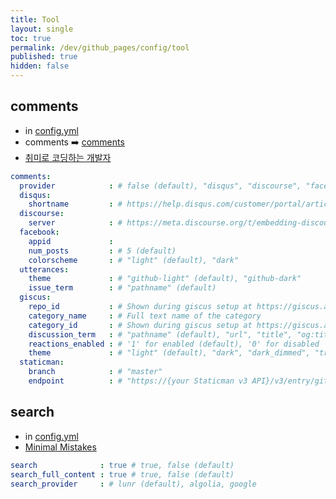 ```yaml
---
title: Tool
layout: single
toc: true
permalink: /dev/github_pages/config/tool
published: true
hidden: false
---
```


<head>
  <base target="_blank">
</head>



## comments

- in [config.yml](/dev/github_pages/start/setting/config_yml)
- comments ➡️ [comments](/dev/github_pages/front_matter/info#comments)
- [취미로 코딩하는 개발자](https://devinlife.com/howto%20github%20pages/blog-disqus/)

```yml
comments:
  provider            : # false (default), "disqus", "discourse", "facebook", "staticman", "staticman_v2", "utterances", "giscus", "custom"
  disqus:
    shortname         : # https://help.disqus.com/customer/portal/articles/466208-what-s-a-shortname-
  discourse:
    server            : # https://meta.discourse.org/t/embedding-discourse-comments-via-javascript/31963 , e.g.: meta.discourse.org
  facebook:
    appid             :
    num_posts         : # 5 (default)
    colorscheme       : # "light" (default), "dark"
  utterances:
    theme             : # "github-light" (default), "github-dark"
    issue_term        : # "pathname" (default)
  giscus:
    repo_id           : # Shown during giscus setup at https://giscus.app
    category_name     : # Full text name of the category
    category_id       : # Shown during giscus setup at https://giscus.app
    discussion_term   : # "pathname" (default), "url", "title", "og:title"
    reactions_enabled : # '1' for enabled (default), '0' for disabled
    theme             : # "light" (default), "dark", "dark_dimmed", "transparent_dark", "preferred_color_scheme"
  staticman:
    branch            : # "master"
    endpoint          : # "https://{your Staticman v3 API}/v3/entry/github/"
```



## search

- in [config.yml](/dev/github_pages/start/setting/config_yml)
- [Minimal Mistakes](https://mmistakes.github.io/minimal-mistakes/docs/layouts/#exclusions)

```yml
search              : true # true, false (default)
search_full_content : true # true, false (default)
search_provider     : # lunr (default), algolia, google
```
